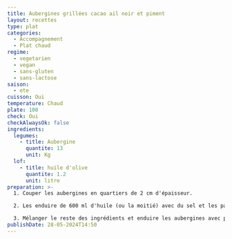 ```yaml
---
title: Aubergines grillées cacao ail noir et piment
layout: recettes
type: plat
categories:
  - Accompagnement
  - Plat chaud
regime:
  - vegetarien
  - vegan
  - sans-gluten
  - sans-lactose
saison:
  - ete
cuisson: Oui
temperature: Chaud
plate: 100
check: Oui
checkAlwaysOk: false
ingredients:
  legumes:
    - title: Aubergine
      quantite: 13
      unit: Kg
  lof:
    - title: huile d'olive
      quantite: 1.2
      unit: litre
preparation: >-
  1. Couper les aubergines en quartiers de 2 cm d'épaisseur.

  2. Les enduire de 600 ml d'huile (ou la moitié) avec du sel et les passer 10 minutes au four à 200°C

  3. Mélanger le reste des ingrédients et enduire les aubergines avec puis les remettre à cuire 10 à 15 minutes.
publishDate: 28-05-2024T14:50
---
```

